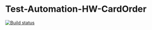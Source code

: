 # Test-Automation-HW-CardOrder
[![Build status](https://ci.appveyor.com/api/projects/status/ob2nee0qpqdiu3jj?svg=true)](https://ci.appveyor.com/project/mind-controled/test-automation-hw-cardorder)
